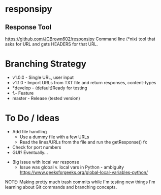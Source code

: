 # responsipy
## Response Tool
https://github.com/JCBrown602/responsipy
Command line (*nix) tool that asks for URL and gets HEADERS
for that URL.

# Branching Strategy
- v1.0.0  - Single URL, user input
- v1.1.0  - Import URLs from TXT file and return responses, content-types
- *develop - (default)Ready for testing
- f.<name>- Feature
- master  - Release (tested version)

# To Do / Ideas
* Add file handling
  * Use a dummy file with a few URLs
  * Read the lines/URLs from the file and run the getResponse() fx
* Check for port numbers
* GUI? Eventually...

- Big issue with local var response
  - Issue was global v. local vars in Python - ambiguity
  https://www.geeksforgeeks.org/global-local-variables-python/

NOTE: Making pretty much trash commits while I'm testing new things I'm
learning about Git commands and branching concepts.

